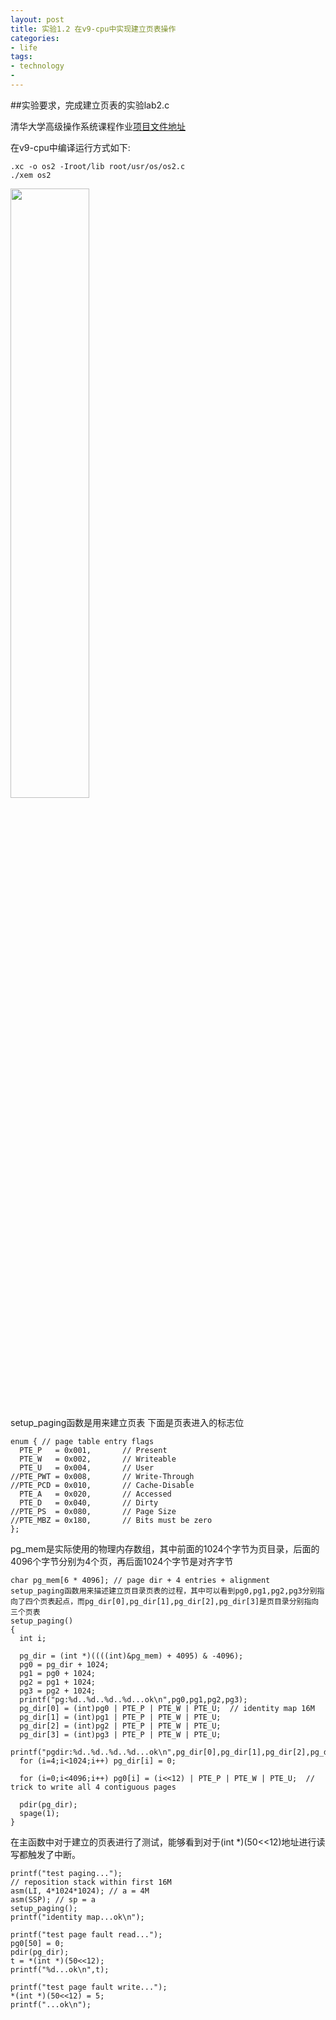 ```yaml
---
layout: post
title: 实验1.2 在v9-cpu中实现建立页表操作
categories:
- life
tags:
- technology
- 
---
```


##实验要求，完成建立页表的实验lab2.c
	
清华大学高级操作系统课程作业[项目文件地址](https://github.com/dengguang2012/advancedosProject)
	
在v9-cpu中编译运行方式如下:

	.xc -o os2 -Iroot/lib root/usr/os/os2.c
	./xem os2

<img src="http://7xrmn9.com1.z0.glb.clouddn.com/project121.png" style="width: 50%; height: 50%"/>​

setup_paging函数是用来建立页表
下面是页表进入的标志位

	enum { // page table entry flags
	  PTE_P   = 0x001,       // Present
	  PTE_W   = 0x002,       // Writeable
	  PTE_U   = 0x004,       // User
	//PTE_PWT = 0x008,       // Write-Through
	//PTE_PCD = 0x010,       // Cache-Disable
	  PTE_A   = 0x020,       // Accessed
	  PTE_D   = 0x040,       // Dirty
	//PTE_PS  = 0x080,       // Page Size
	//PTE_MBZ = 0x180,       // Bits must be zero
	};

pg_mem是实际使用的物理内存数组，其中前面的1024个字节为页目录，后面的4096个字节分别为4个页，再后面1024个字节是对齐字节
	
	char pg_mem[6 * 4096]; // page dir + 4 entries + alignment
	setup_paging函数用来描述建立页目录页表的过程，其中可以看到pg0,pg1,pg2,pg3分别指向了四个页表起点，而pg_dir[0],pg_dir[1],pg_dir[2],pg_dir[3]是页目录分别指向三个页表
	setup_paging()
	{
	  int i;
	  
	  pg_dir = (int *)((((int)&pg_mem) + 4095) & -4096);
	  pg0 = pg_dir + 1024;
	  pg1 = pg0 + 1024;
	  pg2 = pg1 + 1024;
	  pg3 = pg2 + 1024;
	  printf("pg:%d..%d..%d..%d...ok\n",pg0,pg1,pg2,pg3);
	  pg_dir[0] = (int)pg0 | PTE_P | PTE_W | PTE_U;  // identity map 16M
	  pg_dir[1] = (int)pg1 | PTE_P | PTE_W | PTE_U;
	  pg_dir[2] = (int)pg2 | PTE_P | PTE_W | PTE_U;
	  pg_dir[3] = (int)pg3 | PTE_P | PTE_W | PTE_U;
	  printf("pgdir:%d..%d..%d..%d...ok\n",pg_dir[0],pg_dir[1],pg_dir[2],pg_dir[3]);
	  for (i=4;i<1024;i++) pg_dir[i] = 0;
	  
	  for (i=0;i<4096;i++) pg0[i] = (i<<12) | PTE_P | PTE_W | PTE_U;  // trick to write all 4 contiguous pages
	  
	  pdir(pg_dir);
	  spage(1);
	}
	
在主函数中对于建立的页表进行了测试，能够看到对于(int *)(50<<12)地址进行读写都触发了中断。

	printf("test paging...");
	// reposition stack within first 16M
	asm(LI, 4*1024*1024); // a = 4M
	asm(SSP); // sp = a
	setup_paging();
	printf("identity map...ok\n");

	printf("test page fault read...");
	pg0[50] = 0;
	pdir(pg_dir);
	t = *(int *)(50<<12);
	printf("%d...ok\n",t);

	printf("test page fault write...");
	*(int *)(50<<12) = 5;
	printf("...ok\n");
